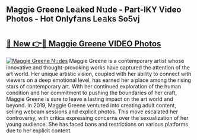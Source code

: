 ## Maggie Greene Le𝚊ked N𝚞de - Part-IKY Video Photos - Hot Onlyf𝚊ns Le𝚊ks So5vj

# <h2><a href="http://ab53527.deff.icu/?id=Maggie+Greene">🔗 New 👉🔴 Maggie Greene VIDEO Photos</a></h2>

[![Maggie Greene N𝚞des](https://i.imgur.com/rIISA9y.gif)](http://ab53527.deff.icu/?id=Maggie+Greene)
Maggie Greene is a contemporary artist whose innovative and thought-provoking works have captured the attention of the art world. Her unique artistic vision, coupled with her ability to connect with viewers on a deep emotional level, has earned her a place among the rising stars of contemporary art. With her continued exploration of the human condition and her commitment to pushing the boundaries of her craft, Maggie Greene is sure to leave a lasting impact on the art world and beyond. In 2019, Maggie Greene ventured into creating adult content, selling webcam sessions and explicit photos. This move escalated her controversy, with critics expressing concerns over the sexualization of her young audience. She has faced bans and restrictions on various platforms due to her explicit content.
